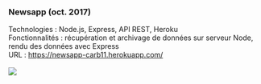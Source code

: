 <h3>Newsapp (oct. 2017)</h2>
Technologies : Node.js, Express, API REST, Heroku<br>
Fonctionnalités : récupération et archivage de données sur serveur Node, rendu des données avec Express<br>
URL : <a href="https://newsapp-carb11.herokuapp.com/">https://newsapp-carb11.herokuapp.com/</a><br><br>
<img src="https://www.carb11.eu/static/nrv2_preview.jpg" />
